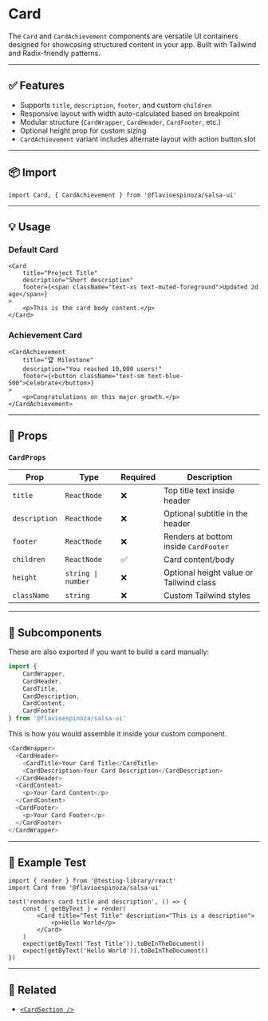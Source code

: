 # Card

The `Card` and `CardAchievement` components are versatile UI containers designed for showcasing structured content in your app. Built with Tailwind and Radix-friendly patterns.

---

## ✅ Features

- Supports `title`, `description`, `footer`, and custom `children`
- Responsive layout with width auto-calculated based on breakpoint
- Modular structure (`CardWrapper`, `CardHeader`, `CardFooter`, etc.)
- Optional height prop for custom sizing
- `CardAchievement` variant includes alternate layout with action button slot

---

## 📦 Import

```tsx
import Card, { CardAchievement } from '@flavioespinoza/salsa-ui'
```

---

## 💡 Usage

### Default Card

```tsx
<Card
	title="Project Title"
	description="Short description"
	footer={<span className="text-xs text-muted-foreground">Updated 2d ago</span>}
>
	<p>This is the card body content.</p>
</Card>
```

### Achievement Card

```tsx
<CardAchievement
	title="🏆 Milestone"
	description="You reached 10,000 users!"
	footer={<button className="text-sm text-blue-500">Celebrate</button>}
>
	<p>Congratulations on this major growth.</p>
</CardAchievement>
```

---

## 🧾 Props

### `CardProps`

| Prop         | Type               | Required | Description                             |
|--------------|--------------------|----------|-----------------------------------------|
| `title`      | `ReactNode`        | ❌        | Top title text inside header            |
| `description`| `ReactNode`        | ❌        | Optional subtitle in the header         |
| `footer`     | `ReactNode`        | ❌        | Renders at bottom inside `CardFooter`   |
| `children`   | `ReactNode`        | ✅        | Card content/body                       |
| `height`     | `string \| number` | ❌        | Optional height value or Tailwind class |
| `className`  | `string`           | ❌        | Custom Tailwind styles                  |

---

## 🧩 Subcomponents

These are also exported if you want to build a card manually:

```ts
import {
	CardWrapper,
	CardHeader,
	CardTitle,
	CardDescription,
	CardContent,
	CardFooter
} from '@flavioespinoza/salsa-ui'
```

This is how you would assemble it inside your custom component.

```ts
<CardWrapper>
  <CardHeader>
    <CardTitle>Your Card Title</CardTitle>
    <CardDescription>Your Card Description</CardDescription>
  </CardHeader>
  <CardContent>
    <p>Your Card Content</p>
  </CardContent>
  <CardFooter>
    <p>Your Card Footer</p>
  </CardFooter>
</CardWrapper>
```

---

## 🧪 Example Test

```tsx
import { render } from '@testing-library/react'
import Card from '@flavioespinoza/salsa-ui'

test('renders card title and description', () => {
	const { getByText } = render(
		<Card title="Test Title" description="This is a description">
			<p>Hello World</p>
		</Card>
	)
	expect(getByText('Test Title')).toBeInTheDocument()
	expect(getByText('Hello World')).toBeInTheDocument()
})
```

---

## 🔗 Related

- [`<CardSection />`](./card-section.md)
